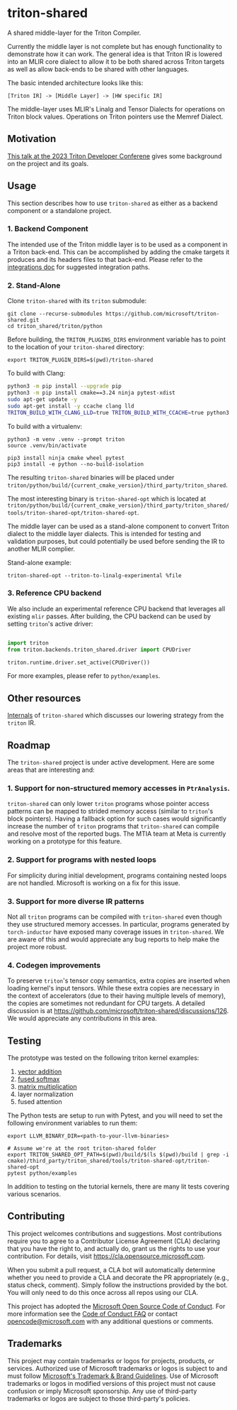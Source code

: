 # triton-shared

A shared middle-layer for the Triton Compiler.

Currently the middle layer is not complete but has enough functionality to demonstrate how it can work. The general idea is that Triton IR is lowered into an MLIR core dialect to allow it to be both shared across Triton targets as well as allow back-ends to be shared with other languages.

The basic intended architecture looks like this:

```
[Triton IR] -> [Middle Layer] -> [HW specific IR]
```

The middle-layer uses MLIR's Linalg and Tensor Dialects for operations on Triton block values. Operations on Triton pointers use the Memref Dialect.

## Motivation

[This talk at the 2023 Triton Developer Conferene](https://www.youtube.com/watch?v=y2V3ucS1pfQ) gives some background on the project and its goals.

## Usage

This section describes how to use `triton-shared` as either as a backend component or a standalone project.

### 1. Backend Component

The intended use of the Triton middle layer is to be used as a component in a Triton back-end. This can be accomplished by adding the cmake targets it produces and its headers files to that back-end. Please refer to the [integrations doc](INTEGRATIONS.md) for suggested integration paths.

### 2. Stand-Alone

Clone `triton-shared` with its `triton` submodule:

```
git clone --recurse-submodules https://github.com/microsoft/triton-shared.git
cd triton_shared/triton/python
```

Before building, the `TRITON_PLUGINS_DIRS` environment variable has to point to the location of your `triton-shared` directory:

```
export TRITON_PLUGIN_DIRS=$(pwd)/triton-shared
```

To build with Clang:

```sh
python3 -m pip install --upgrade pip
python3 -m pip install cmake==3.24 ninja pytest-xdist
sudo apt-get update -y
sudo apt-get install -y ccache clang lld
TRITON_BUILD_WITH_CLANG_LLD=true TRITON_BUILD_WITH_CCACHE=true python3 -m pip install --no-build-isolation -vvv '.[tests]'
```

To build with a virtualenv:

```
python3 -m venv .venv --prompt triton
source .venv/bin/activate

pip3 install ninja cmake wheel pytest
pip3 install -e python --no-build-isolation
```

The resulting `triton-shared` binaries will be placed under `triton/python/build/{current_cmake_version}/third_party/triton_shared`.

The most interesting binary is `triton-shared-opt` which is located at `triton/python/build/{current_cmake_version}/third_party/triton_shared/tools/triton-shared-opt/triton-shared-opt`.

The middle layer can be used as a stand-alone component to convert Triton dialect to the middle layer dialects. This is intended for testing and validation purposes, but could potentially be used before sending the IR to another MLIR complier.

Stand-alone example:

```
triton-shared-opt --triton-to-linalg-experimental %file
```

### 3. Reference CPU backend

We also include an experimental reference CPU backend that leverages all existing `mlir` passes. After building, the CPU backend can be used by setting `triton`'s active driver:

```python

import triton
from triton.backends.triton_shared.driver import CPUDriver

triton.runtime.driver.set_active(CPUDriver())
```

For more examples, please refer to `python/examples`.

## Other resources

[Internals](INTERNALS.md) of `triton-shared` which discusses our lowering strategy from the `triton` IR.

## Roadmap

The `triton-shared` project is under active development. Here are some areas that are interesting and:

### 1. Support for non-structured memory accesses in `PtrAnalysis`.

`triton-shared` can only lower `triton` programs whose pointer access patterns can be mapped to strided memory access (similar to `triton`'s block pointers). Having a fallback option for such cases would significantly increase the number of `triton` programs that `triton-shared` can compile and resolve most of the reported bugs. The MTIA team at Meta is currently working on a prototype for this feature.

### 2. Support for programs with nested loops

For simplicity during initial development, programs containing nested loops are not handled. Microsoft is working on a fix for this issue.

### 3. Support for more diverse IR patterns

Not all `triton` programs can be compiled with `triton-shared` even though they use structured memory accesses. In particular, programs generated by `torch-inductor` have exposed many coverage issues in `triton-shared`. We are aware of this and would appreciate any bug reports to help make the project more robust.


### 4. Codegen improvements

To preserve `triton`'s tensor copy semantics, extra copies are inserted when loading kernel's input tensors. While these extra copies are necessary in the context of accelerators (due to their having multiple levels of memory), the copies are sometimes not redundant for CPU targets. A detailed discussion is at https://github.com/microsoft/triton-shared/discussions/126. We would appreciate any contributions in this area.

## Testing

The prototype was tested on the following triton kernel examples:

1. [vector addition](./python/examples/test_vec_add.py)
2. [fused softmax](./python/examples/test_softmax.py)
3. [matrix multiplication](./python/examples/test_matmul.py)
4. layer normalization
5. fused attention

The Python tests are setup to run with Pytest, and you will need to set the following environment variables to run them:

```
export LLVM_BINARY_DIR=<path-to-your-llvm-binaries>

# Assume we're at the root triton-shared folder
export TRITON_SHARED_OPT_PATH=$(pwd)/build/$(ls $(pwd)/build | grep -i cmake)/third_party/triton_shared/tools/triton-shared-opt/triton-shared-opt
pytest python/examples
```

In addition to testing on the tutorial kernels, there are many lit tests covering various scenarios.


## Contributing

This project welcomes contributions and suggestions.  Most contributions require you to agree to a
Contributor License Agreement (CLA) declaring that you have the right to, and actually do, grant us
the rights to use your contribution. For details, visit https://cla.opensource.microsoft.com.

When you submit a pull request, a CLA bot will automatically determine whether you need to provide
a CLA and decorate the PR appropriately (e.g., status check, comment). Simply follow the instructions
provided by the bot. You will only need to do this once across all repos using our CLA.

This project has adopted the [Microsoft Open Source Code of Conduct](https://opensource.microsoft.com/codeofconduct/).
For more information see the [Code of Conduct FAQ](https://opensource.microsoft.com/codeofconduct/faq/) or
contact [opencode@microsoft.com](mailto:opencode@microsoft.com) with any additional questions or comments.

## Trademarks

This project may contain trademarks or logos for projects, products, or services. Authorized use of Microsoft
trademarks or logos is subject to and must follow
[Microsoft's Trademark & Brand Guidelines](https://www.microsoft.com/en-us/legal/intellectualproperty/trademarks/usage/general).
Use of Microsoft trademarks or logos in modified versions of this project must not cause confusion or imply Microsoft sponsorship.
Any use of third-party trademarks or logos are subject to those third-party's policies.
